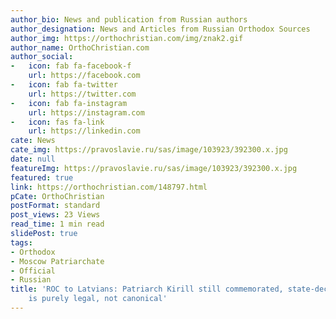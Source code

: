 ```yaml
---
author_bio: News and publication from Russian authors
author_designation: News and Articles from Russian Orthodox Sources
author_img: https://orthochristian.com/img/znak2.gif
author_name: OrthoChristian.com
author_social:
-   icon: fab fa-facebook-f
    url: https://facebook.com
-   icon: fab fa-twitter
    url: https://twitter.com
-   icon: fab fa-instagram
    url: https://instagram.com
-   icon: fas fa-link
    url: https://linkedin.com
cate: News
cate_img: https://pravoslavie.ru/sas/image/103923/392300.x.jpg
date: null
featureImg: https://pravoslavie.ru/sas/image/103923/392300.x.jpg
featured: true
link: https://orthochristian.com/148797.html
pCate: OrthoChristian
postFormat: standard
post_views: 23 Views
read_time: 1 min read
slidePost: true
tags:
- Orthodox
- Moscow Patriarchate
- Official
- Russian
title: 'ROC to Latvians: Patriarch Kirill still commemorated, state-declared autocephaly
    is purely legal, not canonical'
---
```

